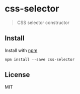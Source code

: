 # css-selector

> CSS selector constructor

## Install

Install with [npm](https://npmjs.org/package/css-selector)

```
npm install --save css-selector
```


## License

MIT
